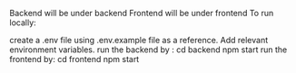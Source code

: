 Backend will be under backend
Frontend will be under frontend
To run locally:

create a .env file using .env.example file as a reference. Add relevant environment variables.
run the backend by :
    cd backend
    npm start
run the frontend by:
    cd frontend
    npm start